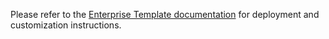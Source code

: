 Please refer to the [Enterprise Template documentation](https://docs.microsoft.com/en-us/azure/bot-service/bot-builder-enterprise-template-getting-started?view=azure-bot-service-4.0) for deployment and customization instructions.
